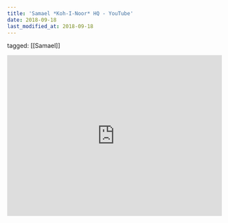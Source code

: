 ```yaml
---
title: 'Samael *Koh-I-Noor* HQ - YouTube'
date: 2018-09-18
last_modified_at: 2018-09-18
---
```

tagged: [[Samael]]
<iframe allow="accelerometer; autoplay; clipboard-write; encrypted-media; gyroscope; picture-in-picture" allowfullscreen="" frameborder="0" height="375" id="youtube_iframe" src="https://www.youtube.com/embed/s3shYz4ae8E?feature=oembed&amp;enablejsapi=1&amp;origin=https://safe.txmblr.com&amp;wmode=opaque" width="500"></iframe>